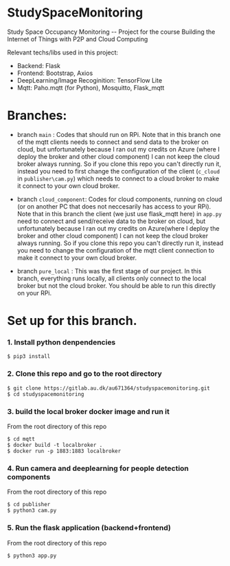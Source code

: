 # StudySpaceMonitoring

Study Space Occupancy Monitoring -- Project for the course Building the Internet of Things with P2P and Cloud Computing

Relevant techs/libs used in this project:
- Backend: Flask
- Frontend: Bootstrap, Axios
- DeepLearning/Image Recoginition: TensorFlow Lite
- Mqtt: Paho.mqtt (for Python), Mosquitto, Flask_mqtt

# Branches:

- branch `main` : Codes that should run on RPi. Note that in this branch one of the mqtt clients needs to connect and send data to the broker on cloud, but unfortunately because I ran out my credits on Azure (where I deploy the broker and other cloud component) I can not keep the cloud broker always running. So if you clone this repo you can't directly run it, instead you need to first change the configuration of the client (`c_cloud` in `publisher\cam.py`) which needs to connect to a cloud broker to make it connect to your own cloud broker.

- branch `cloud_component`: Codes for cloud components, running on cloud (or on another PC that does not neccesarily has access to your RPi). Note that in this branch the client (we just use flask_mqtt here) in `app.py` need to connect and send/receive data to the broker on cloud, but unfortunately because I ran out my credits on Azure(where I deploy the broker and other cloud component) I can not keep the cloud broker always running. So if you clone this repo you can't directly run it, instead you need to change the configuration of the mqtt client connection to make it connect to your own cloud broker.

- branch `pure_local` : This was the first stage of our project. In this branch, everything runs locally, all clients only connect to the local broker but not the cloud broker. You should be able to run this directly on your RPi.



# Set up for this branch.

### 1. Install python denpendencies

```shell
$ pip3 install 
```

### 2. Clone this repo and go to the root directory

```shell
$ git clone https://gitlab.au.dk/au671364/studyspacemonitoring.git
$ cd studyspacemonitoring
```

### 3. build the local broker docker image and run it

From the root directory of this repo

```shell
$ cd mqtt 
$ docker build -t localbroker .
$ docker run -p 1883:1883 localbroker
```

### 4. Run camera and deeplearning for people detection components

From the root directory of this repo

```shell
$ cd publisher
$ python3 cam.py
```

### 5. Run the flask application (backend+frontend)

From the root directory of this repo

```shell
$ python3 app.py
```

